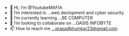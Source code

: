 - 👋 Hi, I’m @YoutubeMAFIA
- 👀 I’m interested in ...web devlopment and cyber security
- 🌱 I’m currently learning ...BE COMPUTER
- 💞️ I’m looking to collaborate on ...OASIS INFOBYTE
- 📫 How to reach me ...prasadbhumkar23@gmail.com

<!---
YoutubeMAFIA/YoutubeMAFIA is a ✨ special ✨ repository because its `README.md` (this file) appears on your GitHub profile.
You can click the Preview link to take a look at your changes.
--->
